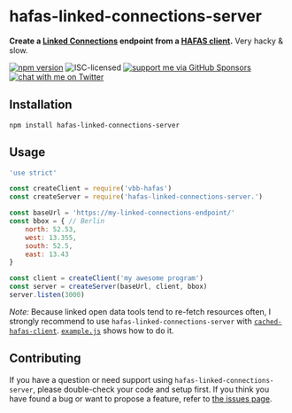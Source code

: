 # hafas-linked-connections-server

**Create a [Linked Connections](https://linkedconnections.org) endpoint from a [HAFAS client](https://github.com/public-transport/hafas-client).** Very hacky & slow.

[![npm version](https://img.shields.io/npm/v/hafas-linked-connections-server.svg)](https://www.npmjs.com/package/hafas-linked-connections-server)
![ISC-licensed](https://img.shields.io/github/license/derhuerst/hafas-linked-connections-server.svg)
[![support me via GitHub Sponsors](https://img.shields.io/badge/support%20me-donate-fa7664.svg)](https://github.com/sponsors/derhuerst)
[![chat with me on Twitter](https://img.shields.io/badge/chat%20with%20me-on%20Twitter-1da1f2.svg)](https://twitter.com/derhuerst)


## Installation

```shell
npm install hafas-linked-connections-server
```


## Usage

```js
'use strict'

const createClient = require('vbb-hafas')
const createServer = require('hafas-linked-connections-server.')

const baseUrl = 'https://my-linked-connections-endpoint/'
const bbox = { // Berlin
	north: 52.53,
	west: 13.355,
	south: 52.5,
	east: 13.43
}

const client = createClient('my awesome program')
const server = createServer(baseUrl, client, bbox)
server.listen(3000)
```

*Note:* Because linked open data tools tend to re-fetch resources often, I strongly recommend to use `hafas-linked-connections-server` with [`cached-hafas-client`](https://github.com/public-transport/cached-hafas-client). [`example.js`](example.js) shows how to do it.


## Contributing

If you have a question or need support using `hafas-linked-connections-server`, please double-check your code and setup first. If you think you have found a bug or want to propose a feature, refer to [the issues page](https://github.com/derhuerst/hafas-linked-connections-server/issues).
